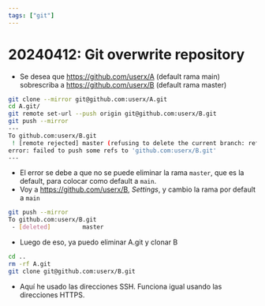 ```yaml
---
tags: ["git"]
---
```


# 20240412: Git overwrite repository

<TagsLinks />

- Se desea que https://github.com/userx/A (default rama main) sobrescriba a https://github.com/userx/B (default rama master)

```sh
git clone --mirror git@github.com:userx/A.git
cd A.git/
git remote set-url --push origin git@github.com:userx/B.git
git push --mirror
---
To github.com:userx/B.git
 ! [remote rejected] master (refusing to delete the current branch: refs/heads/master)
error: failed to push some refs to 'github.com:userx/B.git'
---
```

- El error se debe a que no se puede eliminar la rama `master`, que es la default, para colocar como default a `main`.
- Voy a https://github.com/userx/B, _Settings_, y cambio la rama por default a `main`

```sh
git push --mirror
To github.com:userx/B.git
 - [deleted]         master
```

- Luego de eso, ya puedo eliminar A.git y clonar B

```sh
cd ..
rm -rf A.git
git clone git@github.com:userx/B.git
```

- Aquí he usado las direcciones SSH. Funciona igual usando las direcciones HTTPS.
